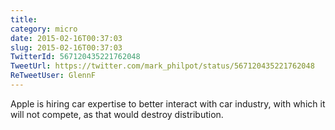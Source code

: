 ```yaml
---
title: 
category: micro
date: 2015-02-16T00:37:03
slug: 2015-02-16T00:37:03
TwitterId: 567120435221762048
TweetUrl: https://twitter.com/mark_philpot/status/567120435221762048
ReTweetUser: GlennF
---
```


<i class="fa fa-retweet" aria-hidden="true"></i> Apple is hiring car expertise to better interact with car industry, with which it will not compete, as that would destroy distribution.